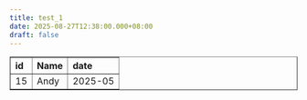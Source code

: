 ```yaml
---
title: test_1
date: 2025-08-27T12:38:00.000+08:00
draft: false
---
```

<table border="1" style="border-collapse: collapse; width:100%; text-align:left;">
      <tr><th>id</th><th> Name</th><th> date</th></tr>
<tr><td>15</td><td> Andy</td><td> 2025-05</td></tr>
    </table>
